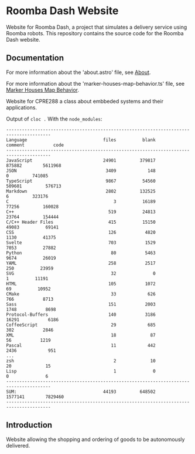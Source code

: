 # Roomba Dash Website

Website for Roomba Dash, a project that simulates a delivery service using Roomba robots. This repository contains the source code for the Roomba Dash website.

## Documentation

For more information about the 'about.astro' file, see [About](docs/about.md).

For more information about the 'marker-houses-map-behavior.ts' file, see [Marker Houses Map Behavior](docs/marker-houses-map-behavior.md).

Website for CPRE288 a class about embbeded systems and their applications.

Output of `cloc .` With the `node_modules`:

```shell
---------------------------------------------------------------------------------------
Language                             files          blank        comment           code
---------------------------------------------------------------------------------------
JavaScript                           24901         379817         875882        5611968
JSON                                  3409            148              0         741085
TypeScript                            9867          54560         509601         576713
Markdown                              2802         132525              6         323176
C                                        3          16189          77256         160028
C++                                    519          24813          23764         154444
C/C++ Header Files                     415          15150          49083          69141
CSS                                    126           4820           1130          41375
Svelte                                 703           1529           7053          27882
Python                                  80           5463           9674          26019
YAML                                   258           2517            250          23959
SVG                                     32              0              1          11191
HTML                                   105           1072             69          10952
CMake                                   33            626            766           8713
Sass                                   151           2003           1748           8698
Protocol-Buffers                       140           3186          16291           6186
CoffeeScript                            29            685            302           2846
XML                                     18             87             56           1219
Pascal                                  11            442           2436            951
...
zsh                                      2             10             20             15
Lisp                                     1              0              0              6
---------------------------------------------------------------------------------------
SUM:                                 44193         648502        1577141        7829460
---------------------------------------------------------------------------------------
```

## Introduction

Website allowing the shopping and ordering of goods to be autonomously delivered.

